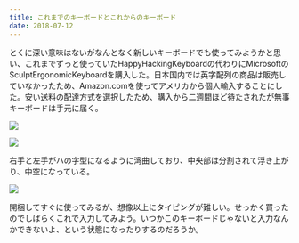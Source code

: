 ```yaml
---
title: これまでのキーボードとこれからのキーボード
date: 2018-07-12
---
```


とくに深い意味はないがなんとなく新しいキーボードでも使ってみようかと思い、これまでずっと使っていたHappyHackingKeyboardの代わりにMicrosoftのSculptErgonomicKeyboardを購入した。日本国内では英字配列の商品は販売していなかったため、Amazon.comを使ってアメリカから個人輸入することにした。安い送料の配達方式を選択したため、購入から二週間ほど待たされたが無事キーボードは手元に届く。

![](https://photos.smugmug.com/photos/i-FdNCd5T/0/75fd5bb4/X2/i-FdNCd5T-X2.jpg)

![](https://photos.smugmug.com/photos/i-BbhLnJb/0/f654ecf1/X2/i-BbhLnJb-X2.jpg)

右手と左手がハの字型になるように湾曲しており、中央部は分割されて浮き上がり、中空になっている。

![](https://photos.smugmug.com/photos/i-MCxbKLB/0/d02cca00/X2/i-MCxbKLB-X2.jpg)

開梱してすぐに使ってみるが、想像以上にタイピングが難しい。せっかく買ったのでしばらくこれで入力してみよう。いつかこのキーボードじゃないと入力なんかできないよ、という状態になったりするのだろうか。
